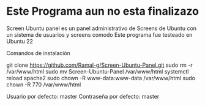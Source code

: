 <h1>Este Programa aun no esta finalizazo</h1>

Screen Ubuntu panel es un panel administrativo de Screens de Ubuntu con un sistema de usuarios y screens comodo
Este programa fue testeado en Ubuntu 22

Comandos de instalación

git clone https://github.com/Ramal-g/Screen-Ubuntu-Panel.git
sudo rm -r /var/www/html
sudo mv Screen-Ubuntu-Panel /var/www/html
systemctl reload apache2
sudo chown -R www-data:www-data /var/www/html
sudo chown -R 770 /var/www/html


Usuario por defecto: master
Contraseña por defecto: master

